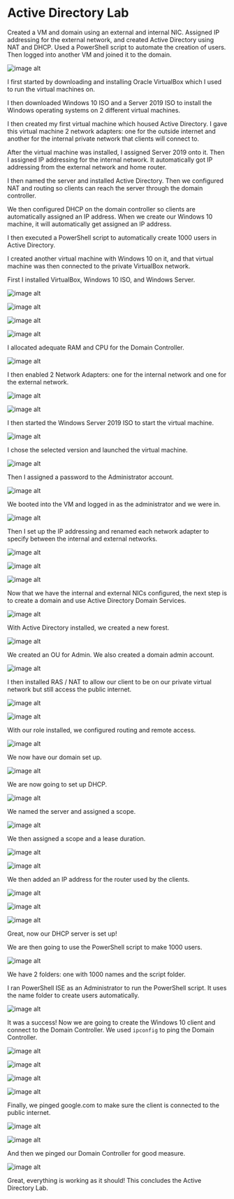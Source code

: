 <h1>Active Directory Lab</h1>

<p>Created a VM and domain using an external and internal NIC. Assigned IP addressing for the external network, and created Active Directory using NAT and DHCP. Used a PowerShell script to automate the creation of users. Then logged into another VM and joined it to the domain.</p>

![image alt](https://github.com/seanguevaraflood/ActiveDirectory/blob/b8278202bae6cf473e51ce01bfda9bb125e76803/images/Active%20Directory%20Diagram.png
)

<p>I first started by downloading and installing Oracle VirtualBox which I used to run the virtual machines on.</p>

<p>I then downloaded Windows 10 ISO and a Server 2019 ISO to install the Windows operating systems on 2 different virtual machines.</p>

<p>I then created my first virtual machine which housed Active Directory. I gave this virtual machine 2 network adapters: one for the outside internet and another for the internal private network that clients will connect to.</p>

<p>After the virtual machine was installed, I assigned Server 2019 onto it. Then I assigned IP addressing for the internal network. It automatically got IP addressing from the external network and home router.</p>

<p>I then named the server and installed Active Directory. Then we configured NAT and routing so clients can reach the server through the domain controller.</p>

<p>We then configured DHCP on the domain controller so clients are automatically assigned an IP address. When we create our Windows 10 machine, it will automatically get assigned an IP address.</p>

<p>I then executed a PowerShell script to automatically create 1000 users in Active Directory.</p>

<p>I created another virtual machine with Windows 10 on it, and that virtual machine was then connected to the private VirtualBox network.</p>

<p>First I installed VirtualBox, Windows 10 ISO, and Windows Server.</p>

![image alt](https://github.com/seanguevaraflood/ActiveDirectory/blob/b8278202bae6cf473e51ce01bfda9bb125e76803/images/Active%20Directory%20Diagram.png
)

![image alt](https://github.com/seanguevaraflood/ActiveDirectory/blob/b8278202bae6cf473e51ce01bfda9bb125e76803/images/Virtual%20Box%20Download.png
)


![image alt](https://github.com/seanguevaraflood/ActiveDirectory/blob/aac12401109d4b83a8cce5fcdaec85727ea1fce7/images/Windows%2010%20Download.png
)

![image alt](https://github.com/seanguevaraflood/ActiveDirectory/blob/aac12401109d4b83a8cce5fcdaec85727ea1fce7/images/Windows%20Server%20Download.png
)

<p>I allocated adequate RAM and CPU for the Domain Controller.</p>

![image alt](https://github.com/seanguevaraflood/ActiveDirectory/blob/b8278202bae6cf473e51ce01bfda9bb125e76803/images/Ram%20Allocation.png
)

<p>I then enabled 2 Network Adapters: one for the internal network and one for the external network.</p>

![image alt](https://github.com/seanguevaraflood/ActiveDirectory/blob/aac12401109d4b83a8cce5fcdaec85727ea1fce7/images/Network%20Connection%201.png
)

![image alt](https://github.com/seanguevaraflood/ActiveDirectory/blob/aac12401109d4b83a8cce5fcdaec85727ea1fce7/images/Network%20Connection%202.png
)

<p>I then started the Windows Server 2019 ISO to start the virtual machine.</p>

![image alt](https://github.com/seanguevaraflood/ActiveDirectory/blob/aac12401109d4b83a8cce5fcdaec85727ea1fce7/images/Windows%20Server%20Start%201.png
)

<p>I chose the selected version and launched the virtual machine.</p>

![image alt](https://github.com/seanguevaraflood/ActiveDirectory/blob/aac12401109d4b83a8cce5fcdaec85727ea1fce7/images/Windows%20Server%20Start%202.png
)

<p>Then I assigned a password to the Administrator account.</p>

![image alt](https://github.com/seanguevaraflood/ActiveDirectory/blob/aac12401109d4b83a8cce5fcdaec85727ea1fce7/images/Windows%20Server%20Admin%20Log%20In.png
)

<p>We booted into the VM and logged in as the administrator and we were in.</p>

![image alt](https://github.com/seanguevaraflood/ActiveDirectory/blob/5f56eba916814a4b00253fe0e060ffadd9e1f941/images/Windows%20Server%20Start.png
)

<p>Then I set up the IP addressing and renamed each network adapter to specify between the internal and external networks.</p>

![image alt](https://github.com/seanguevaraflood/ActiveDirectory/blob/5f56eba916814a4b00253fe0e060ffadd9e1f941/images/IP%20Addressing.png
)

![image alt](https://github.com/seanguevaraflood/ActiveDirectory/blob/5f56eba916814a4b00253fe0e060ffadd9e1f941/images/Network%20Connection%201.png
)

![image alt](https://github.com/seanguevaraflood/ActiveDirectory/blob/5f56eba916814a4b00253fe0e060ffadd9e1f941/images/Network%20Connection%202.png
)

<p>Now that we have the internal and external NICs configured, the next step is to create a domain and use Active Directory Domain Services.</p>

![image alt](
https://github.com/seanguevaraflood/ActiveDirectory/blob/5f56eba916814a4b00253fe0e060ffadd9e1f941/images/Select%20Server%20Roles.png
)

<p>With Active Directory installed, we created a new forest.</p>

![image alt](
https://github.com/seanguevaraflood/ActiveDirectory/blob/5f56eba916814a4b00253fe0e060ffadd9e1f941/images/Deployment%20Configuration.png
)

<p>We created an OU for Admin. We also created a domain admin account.</p>

![image alt](
https://github.com/seanguevaraflood/ActiveDirectory/blob/5f56eba916814a4b00253fe0e060ffadd9e1f941/images/Organizational%20Unit%20For%20Admin.png
)


<p>I then installed RAS / NAT to allow our client to be on our private virtual network but still access the public internet.</p>


![image alt](
https://github.com/seanguevaraflood/ActiveDirectory/blob/fab287e0d729956a401b5a6a548df01b4ab621ca/images/Server%20Roles%20RAS.png
)

![image alt](
https://github.com/seanguevaraflood/ActiveDirectory/blob/9c39ab4e3cff0fbfd1c60c208e2f68c1a7c6a29e/images/Select%20Role%20Services.png
)

<p>With our role installed, we configured routing and remote access.</p>


![image alt](
https://github.com/seanguevaraflood/ActiveDirectory/blob/5380893ae44efdf62020937b3afc5874d7a1fad6/images/NAT%20Set%20Up.png
)

<p>We now have our domain set up.</p>

![image alt](
https://github.com/seanguevaraflood/ActiveDirectory/blob/5380893ae44efdf62020937b3afc5874d7a1fad6/images/Domain%20Set%20Up.png
)

<p>We are now going to set up DHCP.</p>

![image alt](
https://github.com/seanguevaraflood/ActiveDirectory/blob/5380893ae44efdf62020937b3afc5874d7a1fad6/images/DHCP%20Set%20Up%201.png
)

<p>We named the server and assigned a scope.</p>

![image alt](
https://github.com/seanguevaraflood/ActiveDirectory/blob/5380893ae44efdf62020937b3afc5874d7a1fad6/images/DHCP%20Set%20Up%202.png
)

<p>We then assigned a scope and a lease duration.</p>

![image alt](
https://github.com/seanguevaraflood/ActiveDirectory/blob/5380893ae44efdf62020937b3afc5874d7a1fad6/images/DHCP%20Set%20Up%203.png
)

![image alt](
https://github.com/seanguevaraflood/ActiveDirectory/blob/5380893ae44efdf62020937b3afc5874d7a1fad6/images/DCHP%20Set%20Up%204.png
)

<p>We then added an IP address for the router used by the clients.</p>

![image alt](
https://github.com/seanguevaraflood/ActiveDirectory/blob/5380893ae44efdf62020937b3afc5874d7a1fad6/images/DCHP%20Set%20Up%205.png
)


![image alt](
https://github.com/seanguevaraflood/ActiveDirectory/blob/5380893ae44efdf62020937b3afc5874d7a1fad6/images/DNS%20Set%20Up.png
)

![image alt](
https://github.com/seanguevaraflood/ActiveDirectory/blob/5380893ae44efdf62020937b3afc5874d7a1fad6/images/DCHP%206.png
)

<p>Great, now our DHCP server is set up!</p>

<p>We are then going to use the PowerShell script to make 1000 users.</p>

![image alt](
https://github.com/seanguevaraflood/ActiveDirectory/blob/5380893ae44efdf62020937b3afc5874d7a1fad6/images/Powershell%20Script%201.png
)


<p>We have 2 folders: one with 1000 names and the script folder.</p>

<p>I ran PowerShell ISE as an Administrator to run the PowerShell script. It uses the name folder to create users automatically.</p>

![image alt](
https://github.com/seanguevaraflood/ActiveDirectory/blob/5380893ae44efdf62020937b3afc5874d7a1fad6/images/Powerscript%202.png
)

<p>It was a success! Now we are going to create the Windows 10 client and connect to the Domain Controller. We used <code>ipconfig</code> to ping the Domain Controller.</p>

![image alt](
https://github.com/seanguevaraflood/ActiveDirectory/blob/5380893ae44efdf62020937b3afc5874d7a1fad6/images/Windows%20Client%20Set%20Up%201.png)

![image alt](
https://github.com/seanguevaraflood/ActiveDirectory/blob/182f16bb742f6717c1d1f42231f8db70b814d27c/images/Windows%20Client%20Set%20Up%202.png)


![image alt](
https://github.com/seanguevaraflood/ActiveDirectory/blob/182f16bb742f6717c1d1f42231f8db70b814d27c/images/Windows%20Client%20Set%20Up%203.png)

![image alt](
https://github.com/seanguevaraflood/ActiveDirectory/blob/182f16bb742f6717c1d1f42231f8db70b814d27c/images/Windows%20Client%20Set%20Up%204.png)


<p>Finally, we pinged google.com to make sure the client is connected to the public internet.</p>

![image alt](
https://github.com/seanguevaraflood/ActiveDirectory/blob/182f16bb742f6717c1d1f42231f8db70b814d27c/images/Ping%201.png
)

![image alt](
https://github.com/seanguevaraflood/ActiveDirectory/blob/182f16bb742f6717c1d1f42231f8db70b814d27c/images/Ping%202.png
)

<p>And then we pinged our Domain Controller for good measure.</p>

![image alt](
https://github.com/seanguevaraflood/ActiveDirectory/blob/182f16bb742f6717c1d1f42231f8db70b814d27c/images/Ping%203.png
)

<p>Great, everything is working as it should! This concludes the Active Directory Lab.</p>
